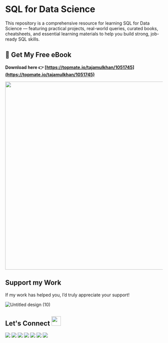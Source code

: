 # SQL for Data Science
This repository is a comprehensive resource for learning SQL for Data Science — featuring practical projects, real-world queries, curated books, cheatsheets, and essential learning materials to help you build strong, job-ready SQL skills.

## 📘 Get My Free eBook  
**Download here 👉 [https://topmate.io/tajamulkhan/1051745](https://topmate.io/tajamulkhan/1051745)**  

[<img src="https://github.com/user-attachments/assets/ff5075d4-31a9-4fc0-a8b8-76b74926cbb8" width="600"/>](https://topmate.io/tajamulkhan/1051745)

## Support my Work
If my work has helped you, I’d truly appreciate your support!

![Untitled design (10)](https://github.com/user-attachments/assets/127762f6-edae-4bea-989a-5296cf161ed3) 

## Let's Connect <img src="https://github.com/JayantGoel001/JayantGoel001/blob/master/GIF/Handshake.gif" height="30px" style="max-width:100%;">
  <a href="https://www.linkedin.com/in/tajamulkhann/"><img src="https://img.shields.io/badge/linkedin-%230077B5.svg?style=for-the-badge&logo=linkedin&logoColor=white"></a>
  <a href="https://https://www.instagram.com/tajamulkhannn/" target="_blank"><img src="https://img.shields.io/badge/Instagram-%23E4405F.svg?style=for-the-badge&logo=instagram&logoColor=white"></a>
  <a href="https://substack.com/@tajamulkhan"><img src="https://img.shields.io/badge/Substack-%23006f5c.svg?style=for-the-badge&logo=substack&logoColor=FF6719"></a>
  <a href="https://medium.com/@tajamulkhan"><img src="https://img.shields.io/badge/Medium-12100E?style=for-the-badge&logo=medium&logoColor=white"></a>
  <a href="https://www.kaggle.com/tajamulkhan"><img src="https://img.shields.io/badge/Kaggle-035a7d?style=for-the-badge&logo=kaggle&logoColor=white"></a>
  <a href="https://www.youtube.com"><img src="https://img.shields.io/badge/YouTube-%23FF0000.svg?style=for-the-badge&logo=YouTube&logoColor=white"></a>
  <a href="https://github.com/tajamulkhann"><img src="https://img.shields.io/badge/Github-12100E?style=for-the-badge&logo=github&logoColor=white"></a>
